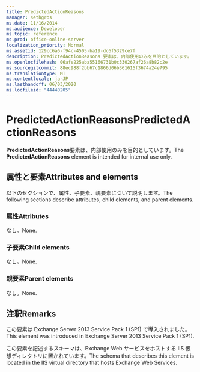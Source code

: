 ```yaml
---
title: PredictedActionReasons
manager: sethgros
ms.date: 11/16/2014
ms.audience: Developer
ms.topic: reference
ms.prod: office-online-server
localization_priority: Normal
ms.assetid: 129cc6a6-f94c-4505-ba19-dc6f5329ce7f
description: PredictedActionReasons 要素は、内部使用のみを目的としています。
ms.openlocfilehash: 06afe225aba55166731b0c330267af26a8b82c2e
ms.sourcegitcommit: 88ec988f2bb67c1866d06b361615f3674a24e795
ms.translationtype: MT
ms.contentlocale: ja-JP
ms.lasthandoff: 06/03/2020
ms.locfileid: "44440205"
---
```

# <a name="predictedactionreasons"></a><span data-ttu-id="5a8fe-103">PredictedActionReasons</span><span class="sxs-lookup"><span data-stu-id="5a8fe-103">PredictedActionReasons</span></span>

<span data-ttu-id="5a8fe-104">**PredictedActionReasons**要素は、内部使用のみを目的としています。</span><span class="sxs-lookup"><span data-stu-id="5a8fe-104">The **PredictedActionReasons** element is intended for internal use only.</span></span> 

## <a name="attributes-and-elements"></a><span data-ttu-id="5a8fe-105">属性と要素</span><span class="sxs-lookup"><span data-stu-id="5a8fe-105">Attributes and elements</span></span>

<span data-ttu-id="5a8fe-106">以下のセクションで、属性、子要素、親要素について説明します。</span><span class="sxs-lookup"><span data-stu-id="5a8fe-106">The following sections describe attributes, child elements, and parent elements.</span></span>
  
### <a name="attributes"></a><span data-ttu-id="5a8fe-107">属性</span><span class="sxs-lookup"><span data-stu-id="5a8fe-107">Attributes</span></span>

<span data-ttu-id="5a8fe-108">なし。</span><span class="sxs-lookup"><span data-stu-id="5a8fe-108">None.</span></span>
  
### <a name="child-elements"></a><span data-ttu-id="5a8fe-109">子要素</span><span class="sxs-lookup"><span data-stu-id="5a8fe-109">Child elements</span></span>

<span data-ttu-id="5a8fe-110">なし。</span><span class="sxs-lookup"><span data-stu-id="5a8fe-110">None.</span></span>
  
### <a name="parent-elements"></a><span data-ttu-id="5a8fe-111">親要素</span><span class="sxs-lookup"><span data-stu-id="5a8fe-111">Parent elements</span></span>

<span data-ttu-id="5a8fe-112">なし。</span><span class="sxs-lookup"><span data-stu-id="5a8fe-112">None.</span></span>
  
## <a name="remarks"></a><span data-ttu-id="5a8fe-113">注釈</span><span class="sxs-lookup"><span data-stu-id="5a8fe-113">Remarks</span></span>

<span data-ttu-id="5a8fe-114">この要素は Exchange Server 2013 Service Pack 1 (SP1) で導入されました。</span><span class="sxs-lookup"><span data-stu-id="5a8fe-114">This element was introduced in Exchange Server 2013 Service Pack 1 (SP1).</span></span>
  
<span data-ttu-id="5a8fe-115">この要素を記述するスキーマは、Exchange Web サービスをホストする IIS 仮想ディレクトリに置かれています。</span><span class="sxs-lookup"><span data-stu-id="5a8fe-115">The schema that describes this element is located in the IIS virtual directory that hosts Exchange Web Services.</span></span>
  

